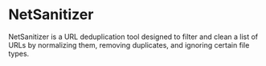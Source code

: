 # NetSanitizer
NetSanitizer is a URL deduplication tool designed to filter and clean a list of URLs by normalizing them, removing duplicates, and ignoring certain file types.
